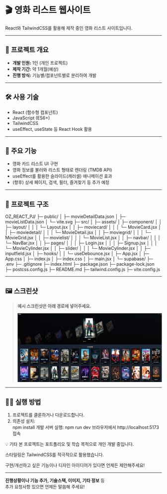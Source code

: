 # 🎬 영화 리스트 웹사이트

React와 TailwindCSS를 활용해 제작 중인 영화 리스트 사이트입니다.

---

## 👤 프로젝트 개요

- **개발 인원:** 1인 (개인 프로젝트)
- **제작 기간:** 약 1개월(예상)
- **진행 방식:** 기능별/컴포넌트별로 분리하여 개발

---

## 🛠️ 사용 기술

- React (함수형 컴포넌트)
- JavaScript (ES6+)
- TailwindCSS
- useEffect, useState 등 React Hook 활용

---

## 📝 주요 기능

- 영화 카드 리스트 UI 구현
- 영화 정보를 불러와 리스트 형태로 렌더링 (TMDB API)
- useEffect를 활용한 슬라이드(캐러셀) 애니메이션 효과
- (향후) 상세 페이지, 검색, 필터, 즐겨찾기 등 추가 예정

---

## 📂 프로젝트 구조

OZ_REACT_PJ/
├─ public/
│  ├─ movieDetailData.json
│  ├─ movieListData.json
│  └─ vite.svg
├─ src/
│  ├─ assets/
│  ├─ component/
│  │   ├─ layout/
│  │   │   └─ Layout.jsx
│  │   ├─ moviecard/
│  │   │   └─ MovieCard.jsx
│  │   ├─ moviedetail/
│  │   │   └─ MovieDetail.jsx
│  │   ├─ moviegrid/
│  │   │   └─ MovieGrid.jsx
│  │   ├─ movielist/
│  │   │   └─ MovieList.jsx
│  │   ├─ navbar/
│  │   │   └─ NavBar.jsx
│  │   ├─ pages/
│  │   │   ├─ Login.jsx
│  │   │   ├─ Signup.jsx
│  │   │   └─ MovieCylinder.jsx
│  │   ├─ slider/
│  │   │   └─ MovieCylinder.jsx
│  │   ├─ inputfield.jsx
│  ├─ hooks/
│  │   └─ useDebounce.jsx
│  ├─ App.jsx
│  ├─ App.css
│  ├─ index.js
│  ├─ index.css
│  ├─ main.jsx
│  └─ supabase/
├─ .env
├─ .gitignore
├─ index.html
├─ package.json
├─ package-lock.json
├─ postcss.config.js
├─ README.md
├─ tailwind.config.js
├─ vite.config.js

---

## 🖼️ 스크린샷

> **예시 스크린샷은 아래 경로에 넣어주세요.**
>
> ![메인화면](1.png)

---

## 🏃‍♂️ 실행 방법

1. 프로젝트를 클론하거나 다운로드합니다.
2. 의존성 설치:  
   npm install
개발 서버 실행:
npm run dev
브라우저에서 http://localhost:5173 접속

💡 기타
본 프로젝트는 포트폴리오 및 학습 목적으로 개인 개발 중입니다.

스타일링은 TailwindCSS를 적극적으로 활용했습니다.

구현/개선하고 싶은 기능이나 디자인 아이디어가 있다면 언제든 제안해주세요!

---

**진행상황이나 기능 추가, 기술스택, 이미지, 기타 정보** 등  
추가 요청사항 있으면 언제든 말씀해 주세요!  
